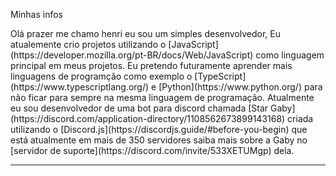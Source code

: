 <p>Minhas infos</p>
Olá prazer me chamo henri eu sou um simples desenvolvedor,
Eu atualemente crio projetos utilizando o [JavaScript](https://developer.mozilla.org/pt-BR/docs/Web/JavaScript) como linguagem principal em meus projetos.
Eu pretendo futuramente aprender mais linguagens de programção como exemplo o [TypeScript](https://www.typescriptlang.org/) e [Python](https://www.python.org/) para não ficar para sempre na mesma linguagem de programação.
Atualmente eu sou desenvolvedor de uma bot para discord chamada [Star Gaby](https://discord.com/application-directory/1108562673899143168) criada utilizando o [Discord.js](https://discordjs.guide/#before-you-begin) que está atualmente em mais de 350 servidores saiba mais sobre a Gaby no [servidor de suporte](https://discord.com/invite/533XETUMgp) dela.
<hr>
